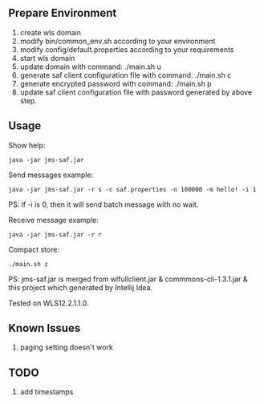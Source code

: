 ## Prepare Environment

1. create wls domain
2. modify bin/common_env.sh according to your environment
3. modify config/default.properties according to your requirements
4. start wls domain
5. update domain with command: ./main.sh u
6. generate saf client configuration file with command: ./main.sh c
7. generate  encrypted password with command: ./main.sh p
8. update saf client configuration file with password generated by above step.

## Usage

Show help:

    java -jar jms-saf.jar

Send messages example:

    java -jar jms-saf.jar -r s -c saf.properties -n 100000 -m hello! -i 1
    

PS: if -i is 0, then it will send batch message with no wait.

Receive message example:
    
    java -jar jms-saf.jar -r r


Compact store:

    ./main.sh z
    
PS: jms-saf.jar is merged from  wlfullclient.jar & commmons-cli-1.3.1.jar & this project which generated by Intellij Idea.

Tested on WLS12.2.1.1.0.

## Known Issues

1. paging setting doesn't work

## TODO
1. add timestamps
